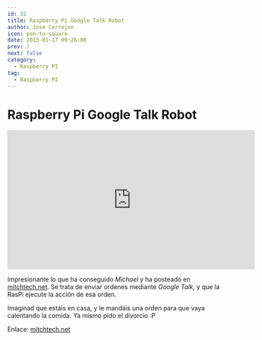 ```yaml
---
id: 31
title: Raspberry Pi Google Talk Robot
author: Jose Cerrejon
icon: pen-to-square
date: 2013-01-17 09:26:00
prev: /
next: false
category:
  - Raspberry PI
tag:
  - Raspberry PI
---
```


# Raspberry Pi Google Talk Robot

<iframe width="560" height="315" src="http://www.youtube.com/embed/vd6RlkAXWRs?rel=0" frameborder="0" allowfullscreen></iframe>

Impresionante lo que ha conseguido *Michael* y ha posteado en [mitchtech.net](http://mitchtech.net). Se trata de enviar ordenes mediante *Google Talk*, y que la RasPi ejecute la acción de esa orden.

Imaginad que estáis en casa, y le mandáis una orden para que vaya calentando la comida. Ya mismo pido el divorcio :P

Enlace: [mitchtech.net](http://mitchtech.net/raspberry-pi-google-talk-robot/)